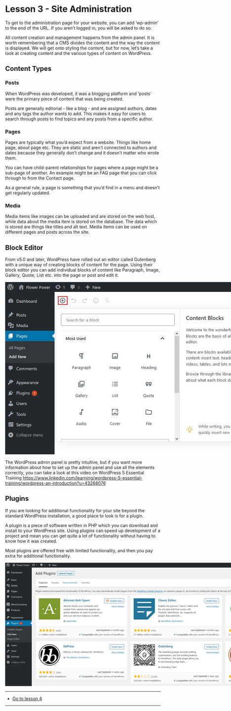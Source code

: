 # Lesson 3 - Site Administration

To get to the administration page for your website, you can add ‘wp-admin’ to the end of the URL. If you aren’t logged in, you will be asked to do so.

All content creation and management happens from the admin panel. It is worth remembering that a CMS divides the content and the way the content is displayed. We will get onto styling the content, but for now, let’s take a look at creating content and the various types of content on WordPress.

## Content Types

### Posts

When WordPress was developed, it was a blogging platform and ‘posts’ were the primary piece of content that was being created.

Posts are generally editorial - like a blog - and are assigned authors, dates and any tags the author wants to add. This makes it easy for users to search through posts to find topics and any posts from a specific author.

### Pages

Pages are typically what you’d expect from a website. Things like home page, about page etc. They are static and aren’t connected to authors and dates because they generally don’t change and it doesn’t matter who wrote them.

You can have child-parent relationships for pages where a page might be a sub-page of another. An example might be an FAQ page that you can click through to from the Contact page.

As a general rule, a page is something that you’d find in a menu and doesn’t get regularly updated.

### Media

Media items like images can be uploaded and are stored on the web host, while data about the media item is stored on the database. The data which is stored are things like titles and alt text. Media items can be used on different pages and posts across the site.

## Block Editor

From v5.0 and later, WordPress have rolled out an editor called Gutenberg with a unique way of creating blocks of content for the page. Using their block editor you can add individual blocks of content like Paragraph, Image, Gallery, Quote, List etc. into the page or post and edit it.

<img src="images/cms_lesson1-3_1.jpg" alt="Block Editor" style="max-width:1140px">

The WordPress admin panel is pretty intuitive, but if you want more information about how to set up the admin panel and use all the elements correctly, you can take a look at this video on WordPress 5 Essential Training https://www.linkedin.com/learning/wordpress-5-essential-training/wordpress-an-introduction?u=43268076

## Plugins
If you are looking for additional functionality for your site beyond the standard WordPress installation, a good place to look is for a plugin.

A plugin is a piece of software written in PHP which you can download and install to your WordPress site. Using plugins can speed up development of a project and mean you can get quite a lot of functionality without having to know how it was created.

Most plugins are offered free with limited functionality, and then you pay extra for additional functionality.

<img src="images/cms_lesson1-3_2.jpg" alt="Plugins" style="max-width:1140px">

---
- [Go to lesson 4](4)
---
